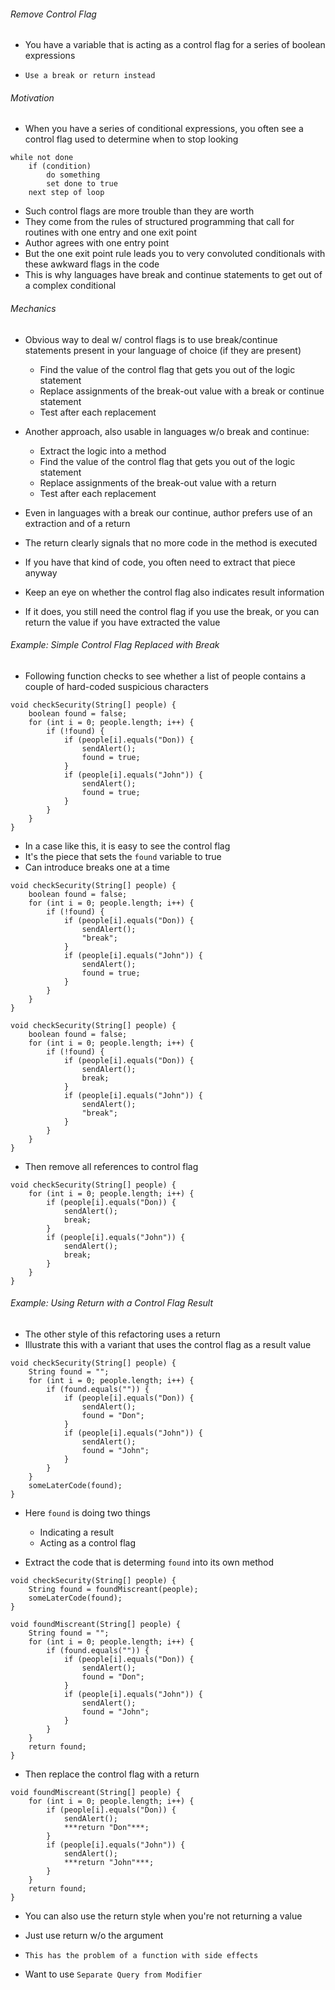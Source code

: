 ###### Remove Control Flag

- You have a variable that is acting as a control flag for a series of boolean expressions

- `Use a break or return instead`

###### Motivation

- When you have a series of conditional expressions, you often see a control flag used to determine when to stop looking

```
while not done
    if (condition)
        do something
        set done to true
    next step of loop
```

- Such control flags are more trouble than they are worth
- They come from the rules of structured programming that call for routines with one entry and one exit point
- Author agrees with one entry point
- But the one exit point rule leads you to very convoluted conditionals with these awkward flags in the code
- This is why languages have break and continue statements to get out of a complex conditional

###### Mechanics

- Obvious way to deal w/ control flags is to use break/continue statements present in your language of choice (if they are present)

    * Find the value of the control flag that gets you out of the logic statement
    * Replace assignments of the break-out value with a break or continue statement
    * Test after each replacement

- Another approach, also usable in languages w/o break and continue:
    * Extract the logic into a method
    * Find the value of the control flag that gets you out of the logic statement
    * Replace assignments of the break-out value with a return
    * Test after each replacement

- Even in languages with a break our continue, author prefers use of an extraction and of a return
- The return clearly signals that no more code in the method is executed
- If you have that kind of code, you often need to extract that piece anyway

- Keep an eye on whether the control flag also indicates result information
- If it does, you still need the control flag if you use the break, or you can return the value if you have extracted the value

###### Example: Simple Control Flag Replaced with Break

- Following function checks to see whether a list of people contains a couple of hard-coded suspicious characters

```
void checkSecurity(String[] people) {
    boolean found = false;
    for (int i = 0; people.length; i++) {
        if (!found) {
            if (people[i].equals("Don)) {
                sendAlert();
                found = true;
            }
            if (people[i].equals("John")) {
                sendAlert();
                found = true;
            }
        }
    }
}
```

- In a case like this, it is easy to see the control flag
- It's the piece that sets the `found` variable to true
- Can introduce breaks one at a time

```
void checkSecurity(String[] people) {
    boolean found = false;
    for (int i = 0; people.length; i++) {
        if (!found) {
            if (people[i].equals("Don)) {
                sendAlert();
                "break";
            }
            if (people[i].equals("John")) {
                sendAlert();
                found = true;
            }
        }
    }
}
```

```
void checkSecurity(String[] people) {
    boolean found = false;
    for (int i = 0; people.length; i++) {
        if (!found) {
            if (people[i].equals("Don)) {
                sendAlert();
                break;
            }
            if (people[i].equals("John")) {
                sendAlert();
                "break";
            }
        }
    }
}
```

- Then remove all references to control flag

```
void checkSecurity(String[] people) {
    for (int i = 0; people.length; i++) {
        if (people[i].equals("Don)) {
            sendAlert();
            break;
        }
        if (people[i].equals("John")) {
            sendAlert();
            break;
        }
    }
}
```

###### Example: Using Return with a Control Flag Result

- The other style of this refactoring uses a return
- Illustrate this with a variant that uses the control flag as a result value

```
void checkSecurity(String[] people) {
    String found = "";
    for (int i = 0; people.length; i++) {
        if (found.equals("")) {
            if (people[i].equals("Don)) {
                sendAlert();
                found = "Don";
            }
            if (people[i].equals("John")) {
                sendAlert();
                found = "John";
            }
        }
    }
    someLaterCode(found);
}
```

- Here `found` is doing two things
    * Indicating a result
    * Acting as a control flag

- Extract the code that is determing `found` into its own method

```
void checkSecurity(String[] people) {
    String found = foundMiscreant(people);
    someLaterCode(found);
}

void foundMiscreant(String[] people) {
    String found = "";
    for (int i = 0; people.length; i++) {
        if (found.equals("")) {
            if (people[i].equals("Don)) {
                sendAlert();
                found = "Don";
            }
            if (people[i].equals("John")) {
                sendAlert();
                found = "John";
            }
        }
    }
    return found;
}
```

- Then replace the control flag with a return

```
void foundMiscreant(String[] people) {
    for (int i = 0; people.length; i++) {
        if (people[i].equals("Don)) {
            sendAlert();
            ***return "Don"***;
        }
        if (people[i].equals("John")) {
            sendAlert();
            ***return "John"***;
        }
    }
    return found;
}
```
- You can also use the return style when you're not returning a value
- Just use return w/o the argument

- `This has the problem of a function with side effects`
- Want to use `Separate Query from Modifier`